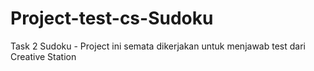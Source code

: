 # Project-test-cs-Sudoku
Task 2 Sudoku - Project ini semata dikerjakan untuk menjawab test dari Creative Station
